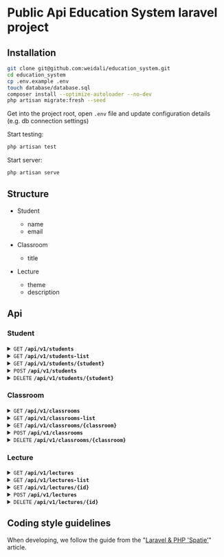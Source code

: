 # Public Api Education System laravel project

## Installation

```bash
git clone git@github.com:weidali/education_system.git
cd education_system
cp .env.example .env
touch database/database.sql
composer install --optimize-autoloader --no-dev
php artisan migrate:fresh --seed
```

Get into the project root, open `.env` file and update configuration details (e.g. db connection settings)

Start testing:
```bash
php artisan test
```

Start server:
```bash
php artisan serve
```

## Structure

- Student
  - name
  - email

- Classroom
  - title

- Lecture
  - theme
  - description

## Api

### Student
<details>
 <summary><code>GET</code> <code><b>/api/v1/students</b></code></summary>

##### Parameters

> None

##### Responses
> | http code     | content-type                | response                                                            |
> |---------------|-----------------------------|---------------------------------------------------------------------|
> | `200`         | `application/json`          | `[{"name": "...", "created":"DD-MM-YYYY"}, ... {}]`                 |


##### Example cURL
> ```bash
>  curl -X GET -H "Content-Type: application/json" http://localhost:8000/api/v1/students
> ```

</details>

<details>
 <summary><code>GET</code> <code><b>/api/v1/students-list</b></code></summary>

##### Query Params

> | key       |  type     | data type       | description                          |
> |-----------|-----------|-----------------|--------------------------------------|
> | page   |  nullable | int             | The page number      |

##### Responses
> | http code     | content-type                | response                                                            |
> |---------------|-----------------------------|---------------------------------------------------------------------|
> | `200`         | `application/json`          | `[{"name": "...", "created":"DD-MM-YYYY"}, ... {}]`                 |


##### Example cURL
> ```bash
>  curl -X GET -H "Content-Type: application/json" http://localhost:8000/api/v1/students-list?page=1
> ```

</details>

<details>
 <summary><code>GET</code> <code><b>/api/v1/students/{student}</b></code></summary>

##### Path Variables
> | key       |  type     | data type       | description                          |
> |-----------|-----------|-----------------|--------------------------------------|
> | student   |  required | int             | The specific student numeric id      |

##### Responses
> | http code     | content-type                      | response                                                            |
> |---------------|-----------------------------------|---------------------------------------------------------------------|
> | `200`         | `application/json`                | `{"name": "...", "created":"DD-MM-YYYY"}`                                                  |
> | `404`         | `application/json`                | `{"code":"404","message":"Not found"}`                            |

##### Example cURL
> ```bash
>  curl -X GET -H "Content-Type: application/json" http://localhost:8000/api/v1/students/{id}
> ```

</details>

<details>
 <summary><code>POST</code> <code><b>/api/v1/students</b></code></summary>

##### Parameters

> | key       |  type     | data type       | description                          |
> |-----------|-----------|-----------------|--------------------------------------|
> | name   |  required | string, max:50             | The specific student string name      |
> | email   |  required | string, email, unique, max:100            | The specific student string email      |
> | classroom_id   |  nullable | int, exists:classroom,id            | The specific classroom numeric id      |

##### Responses
> | http code     | content-type                | response                                                            |
> |---------------|-----------------------------|---------------------------------------------------------------------|
> | `200`         | `application/json`          | `[{"name": "...", "created":"DD-MM-YYYY"}, ... {}]`                 |
> | `422`         | `application/json`          | `{"error": "...", `                 |

</details>

<details>
 <summary><code>DELETE</code> <code><b>/api/v1/students/{student}</b></code></summary>

##### Path Variables
> | key       |  type     | data type       | description                          |
> |-----------|-----------|-----------------|--------------------------------------|
> | student   |  required | int             | The specific student numeric id      |

##### Responses
> | http code     | content-type                      | response                                                            |
> |---------------|-----------------------------------|---------------------------------------------------------------------|
> | `204`         | `application/json`                | `null`                                                              |
> | `404`         | `application/json`                | `{"code":"404","message":"Not found"}`                              |

##### Example cURL
> ```bash
>  curl -X DELETE -H "Content-Type: application/json" http://localhost:8000/api/v1/students/{id}
> ```

</details>

### Classroom
<details>
 <summary><code>GET</code> <code><b>/api/v1/classrooms</b></code></summary>

##### Parameters

> None

##### Responses
> | http code     | content-type                | response                                                            |
> |---------------|-----------------------------|---------------------------------------------------------------------|
> | `200`         | `application/json`          | `[{"title": "...", "created":"DD-MM-YYYY"}, ... {}]`                 |


##### Example cURL
> ```bash
>  curl -X GET -H "Content-Type: application/json" http://localhost:8000/api/v1/classrooms
> ```

</details>

<details>
 <summary><code>GET</code> <code><b>/api/v1/classrooms-list</b></code></summary>

##### Query Params

> | key       |  type     | data type       | description                          |
> |-----------|-----------|-----------------|--------------------------------------|
> | page   |  nullable | int             | The page number      |

##### Responses
> | http code     | content-type                | response                                                            |
> |---------------|-----------------------------|---------------------------------------------------------------------|
> | `200`         | `application/json`          | `[{"title": "...", "created":"DD-MM-YYYY"}, ... {}]`                 |


##### Example cURL
> ```bash
>  curl -X GET -H "Content-Type: application/json" http://localhost:8000/api/v1/classrooms-list?page=1
> ```

</details>

<details>
 <summary><code>GET</code> <code><b>/api/v1/classrooms/{classroom}</b></code></summary>

##### Path Variables
> | key       |  type     | data type       | description                          |
> |-----------|-----------|-----------------|--------------------------------------|
> | classroom   |  required | int             | The specific classroom numeric id      |

##### Responses
> | http code     | content-type                      | response                                                            |
> |---------------|-----------------------------------|---------------------------------------------------------------------|
> | `200`         | `application/json`                | `{"title": "...", "created":"DD-MM-YYYY"}`                                                  |
> | `404`         | `application/json`                | `{"code":"404","message":"Not found"}`                            |

##### Example cURL
> ```bash
>  curl -X GET -H "Content-Type: application/json" http://localhost:8000/api/v1/classrooms/{id}
> ```

</details>

<details>
 <summary><code>POST</code> <code><b>/api/v1/classrooms</b></code></summary>

##### Parameters

> | key       |  type     | data type       | description                          |
> |-----------|-----------|-----------------|--------------------------------------|
> | title   |  required | string, unique, max:100            | The specific classroom string title      |

##### Responses
> | http code     | content-type                | response                                                            |
> |---------------|-----------------------------|---------------------------------------------------------------------|
> | `200`         | `application/json`          | `[{"title": "...", "created":"DD-MM-YYYY"}, ... {}]`                 |
> | `422`         | `application/json`          | `{"error": "...", `                 |

</details>

<details>
 <summary><code>DELETE</code> <code><b>/api/v1/classrooms/{classroom}</b></code></summary>

##### Path Variables
> | key       |  type     | data type       | description                          |
> |-----------|-----------|-----------------|--------------------------------------|
> | student   |  required | int             | The specific student numeric id      |

##### Responses
> | http code     | content-type                      | response                                                            |
> |---------------|-----------------------------------|---------------------------------------------------------------------|
> | `204`         | `application/json`                | `null`                                                              |
> | `404`         | `application/json`                | `{"code":"404","message":"Not found"}`                              |

##### Example cURL
> ```bash
>  curl -X DELETE -H "Content-Type: application/json" http://localhost:8000/api/v1/students/{id}
> ```

</details>

### Lecture
<details>
 <summary><code>GET</code> <code><b>/api/v1/lectures</b></code></summary>

##### Parameters

> None

##### Responses
> | http code     | content-type                | response                                                            |
> |---------------|-----------------------------|---------------------------------------------------------------------|
> | `200`         | `application/json`          | `[{"theme": "...", "created":"DD-MM-YYYY"}, ... {}]`                 |


##### Example cURL
> ```bash
>  curl -X GET -H "Content-Type: application/json" http://localhost:8000/api/v1/lectures
> ```

</details>

<details>
 <summary><code>GET</code> <code><b>/api/v1/lectures-list</b></code></summary>

##### Query Params

> | key       |  type     | data type       | description                          |
> |-----------|-----------|-----------------|--------------------------------------|
> | page   |  nullable | int             | The page number      |

##### Responses
> | http code     | content-type                | response                                                            |
> |---------------|-----------------------------|---------------------------------------------------------------------|
> | `200`         | `application/json`          | `[{"theme": "...", "created":"DD-MM-YYYY"}, ... {}]`                 |


##### Example cURL
> ```bash
>  curl -X GET -H "Content-Type: application/json" http://localhost:8000/api/v1/lectures-list?page=1
> ```

</details>

<details>
 <summary><code>GET</code> <code><b>/api/v1/lectures/{id}</b></code></summary>

##### Path Variables
> | key       |  type     | data type       | description                          |
> |-----------|-----------|-----------------|--------------------------------------|
> | id   |  required | int             | The specific lecture numeric id      |

##### Responses
> | http code     | content-type                      | response                                                            |
> |---------------|-----------------------------------|---------------------------------------------------------------------|
> | `200`         | `application/json`                | `{"title": "...", "created":"DD-MM-YYYY"}`                                                  |
> | `404`         | `application/json`                | `{"code":"404","message":"Not found"}`                            |

##### Example cURL
> ```bash
>  curl -X GET -H "Content-Type: application/json" http://localhost:8000/api/v1/lectures/{id}
> ```

</details>

<details>
 <summary><code>POST</code> <code><b>/api/v1/lectures</b></code></summary>

##### Parameters

> | key       |  type     | data type       | description                          |
> |-----------|-----------|-----------------|--------------------------------------|
> | theme   |  required | string, unique, max:100            | The specific lecture string theme      |
> | description   |  nullable | string, max:255            | The specific lecture string description      |

##### Responses
> | http code     | content-type                | response                                                            |
> |---------------|-----------------------------|---------------------------------------------------------------------|
> | `200`         | `application/json`          | `[{"theme": "...", "created":"DD-MM-YYYY"}, ... {}]`                 |
> | `422`         | `application/json`          | `{"error": "...", `                 |

</details>

<details>
 <summary><code>DELETE</code> <code><b>/api/v1/lectures/{id}</b></code></summary>

##### Path Variables
> | key       |  type     | data type       | description                          |
> |-----------|-----------|-----------------|--------------------------------------|
> | id   |  required | int             | The specific lecture numeric id      |

##### Responses
> | http code     | content-type                      | response                                                            |
> |---------------|-----------------------------------|---------------------------------------------------------------------|
> | `204`         | `application/json`                | `null`                                                              |
> | `404`         | `application/json`                | `{"code":"404","message":"Not found"}`                              |

##### Example cURL
> ```bash
>  curl -X DELETE -H "Content-Type: application/json" http://localhost:8000/api/v1/lectures/{id}
> ```

</details>



## Coding style guidelines

When developing, we follow the guide from the "[Laravel & PHP 'Spatie'][spatie/guidelines]" article.


[spatie/guidelines]: https://spatie.be/guidelines/laravel-php#artisan-commands